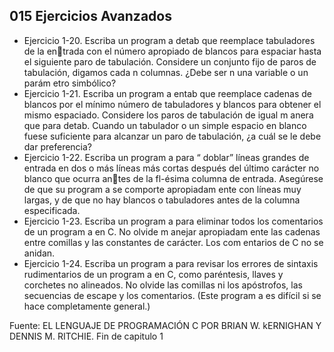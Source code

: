 ## 015 Ejercicios Avanzados

- Ejercicio 1-20. Escriba un program a detab que reemplace tabuladores de la en￾trada con el número apropiado de blancos para espaciar hasta el siguiente paro de tabulación. Considere un conjunto fijo de paros de tabulación, digamos cada n columnas. ¿Debe ser n una variable o un parám etro simbólico?
- Ejercicio 1-21. Escriba un program a entab que reemplace cadenas de blancos por el mínimo número de tabuladores y blancos para obtener el mismo espaciado. Considere los paros de tabulación de igual m anera que para detab. Cuando un tabulador o un simple espacio en blanco fuese suficiente para alcanzar un paro de tabulación, ¿a cuál se le debe dar preferencia?
- Ejercicio 1-22. Escriba un program a para “ doblar” líneas grandes de entrada en dos o más líneas más cortas después del último carácter no blanco que ocurra an￾tes de la fl-ésima columna de entrada. Asegúrese de que su program a se comporte apropiadam ente con líneas muy largas, y de que no hay blancos o tabuladores antes de la columna especificada.
- Ejercicio 1-23. Escriba un program a para eliminar todos los comentarios de un program a en C. No olvide m anejar apropiadam ente las cadenas entre comillas y
las constantes de carácter. Los com entarios de C no se anidan.
- Ejercicio 1-24. Escriba un program a para revisar los errores de sintaxis rudimentarios de un program a en C, como paréntesis, llaves y corchetes no alineados. No olvide las comillas ni los apóstrofos, las secuencias de escape y los comentarios. (Este program a es difícil si se hace completamente general.)

Fuente: EL LENGUAJE DE PROGRAMACIÓN C POR BRIAN W. kERNIGHAN Y DENNIS M. RITCHIE. Fin de capitulo 1